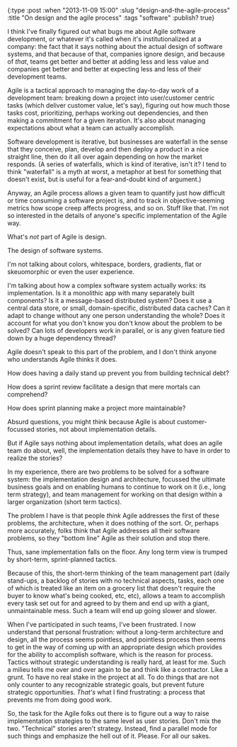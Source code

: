 {:type :post
 :when "2013-11-09 15:00"
 :slug "design-and-the-agile-process"
 :title "On design and the agile process"
 :tags "software"
 :publish? true}

I think I've finally figured out what bugs me about Agile software
development, or whatever it's called when it's institutionalized at a
company: the fact that it says nothing about the actual design of
software systems, and that because of that, companies ignore design,
and because of _that_, teams get better and better at adding less and
less value and companies get better and better at expecting less and
less of their development teams.

Agile is a tactical approach to managing the day-to-day work of a
development team: breaking down a project into user/customer centric
tasks (which deliver customer value, let's say), figuring out how much
those tasks cost, prioritizing, perhaps working out dependencies, and
then making a commitment for a given iteration. It's also about
managing expectations about what a team can actually accomplish.

Software development is iterative, but businesses are waterfall in the
sense that they conceive, plan, develop and then deploy a product in a
nice straight line, then do it all over again depending on how the
market responds. (A series of waterfalls, which is kind of iterative,
isn't it? I tend to think "waterfall" is a myth at worst, a metaphor
at best for something that doesn't exist, but is useful for a
fear-and-doubt kind of argument.)

Anyway, an Agile process allows a given team to quantify just how
difficult or time consuming a software project is, and to track in
objective-seeming metrics how scope creep affects progress, and so
on. Stuff like that. I'm not so interested in the details of anyone's
specific implementation of the Agile way.

What's _not_ part of Agile is design.

The design of software systems.

I'm not talking about colors, whitespace, borders, gradients, flat or
skeuomorphic or even the user experience.

I'm talking about how a complex software system actually works: its
implementation. Is it a monolithic app with many separately built
components? Is it a message-based distributed system? Does it use a
central data store, or small, domain-specific, distributed data
caches? Can it adapt to change without any one person understanding
the whole? Does it account for what you don't know you don't know
about the problem to be solved? Can lots of developers work in
parallel, or is any given feature tied down by a huge dependency
thread?

Agile doesn't speak to this part of the problem, and I don't think
anyone who understands Agile thinks it does.

How does having a daily stand up prevent you from building technical
debt?

How does a sprint review facilitate a design that mere mortals can
comprehend?

How does sprint planning make a project more maintainable?

Absurd questions, you might think because Agile is about
customer-focussed stories, not about implementation details.

But if Agile says nothing about implementation details, what does an
agile team do about, well, the implementation details they have to
have in order to realize the stories?

In my experience, there are two problems to be solved for a software
system: the implementation design and architecture, focussed the
ultimate business goals and on enabling humans to continue to work on
it (i.e., long term strategy), and team management for working on that
design within a larger organization (short term tactics).

The problem I have is that people _think_ Agile addresses the first of
these problems, the architecture, when it does nothing of the
sort. Or, perhaps more accurately, folks think that Agile addresses
all their software problems, so they "bottom line" Agile as their
solution and stop there.

Thus, sane implementation falls on the floor. Any long term view is
trumped by short-term, sprint-planned tactics.

Because of this, the short-term thinking of the team management part
(daily stand-ups, a backlog of stories with no technical aspects,
tasks, each one of which is treated like an item on a grocery list
that doesn't require the buyer to know what's being cooked, etc, etc),
allows a team to accomplish every task set out for and agreed to by
them and end up with a giant, unmaintainable mess. Such a team will
end up going slower and slower.

When I've participated in such teams, I've been frustrated. I now
understand that personal frustration: without a long-term architecture
and design, all the process seems pointless, and pointless process
then seems to get in the way of coming up with an appropriate design
which provides for the ability to accomplish software, which is the
reason for process. Tactics without strategic understanding is really
hard, at least for me. Such a milieu tells me over and over again to
be and think like a contractor. Like a grunt. To have no real stake in
the project at all. To do things that are not only counter to any
recognizable strategic goals, but prevent future strategic
opportunities. _That's_ what I find frustrating: a process that
prevents me from doing good work.

So, the task for the Agile folks out there is to figure out a way to
raise implementation strategies to the same level as user
stories. Don't mix the two. "Technical" stories aren't
strategy. Instead, find a parallel mode for such things and emphasize
the hell out of it. Please. For all our sakes.
